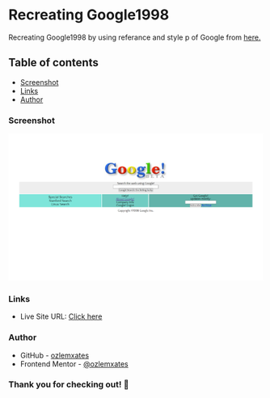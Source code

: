 # Recreating Google1998

Recreating Google1998 by using referance and style p  of Google from [here.](https://elgoog.im/google1998/)

## Table of contents

  - [Screenshot](#screenshot)
  - [Links](#links)
  - [Author](#author)

### Screenshot

![](ss-desktop.jpg)

### Links

- Live Site URL: [Click here](https://ozlemxates.github.io/Google1998re.create/)

### Author

- GitHub - [ozlemxates](https://github.com/ozlemxates)
- Frontend Mentor - [@ozlemxates](https://www.frontendmentor.io/profile/ozlemxates)

### Thank you for checking out! 🎉